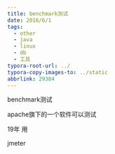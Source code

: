 ```yaml
---
title: benchmark测试
date: 2016/6/1
tags:
  - other
  - java
  - linux
  - db
  - 工具
typora-root-url: ../
typora-copy-images-to: ../static
abbrlink: 29384
---
```




benchmark测试



apache旗下的一个软件可以测试



19年 用

jmeter 